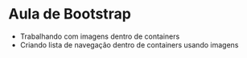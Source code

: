 # Aula de Bootstrap 

- Trabalhando com imagens dentro de containers
- Criando lista de navegação dentro de containers usando imagens